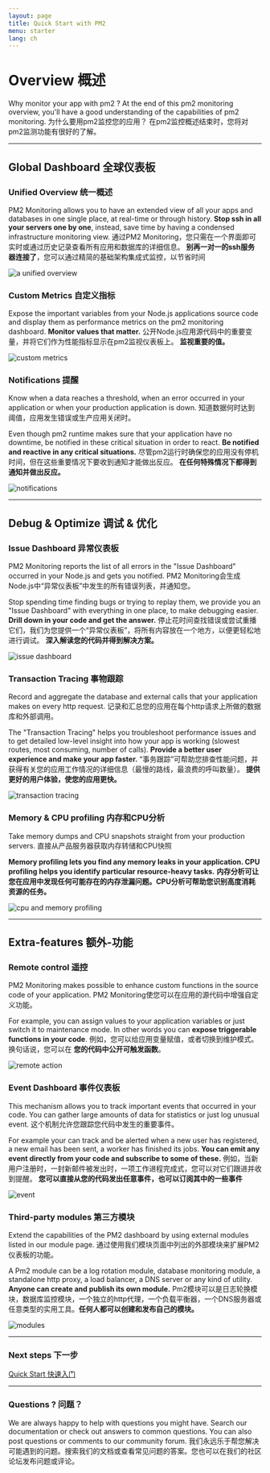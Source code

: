 ```yaml
---
layout: page
title: Quick Start with PM2
menu: starter
lang: ch
---
```


# Overview 概述

Why monitor your app with pm2 ? At the end of this pm2 monitoring overview, you'll have a good understanding of the capabilities of pm2 monitoring.
为什么要用pm2监控您的应用？ 在pm2监控概述结束时，您将对pm2监测功能有很好的了解。

---

## Global Dashboard 全球仪表板

### Unified Overview 统一概述

PM2 Monitoring allows you to have an extended view of all your apps and databases in one single place, at real-time or through history. **Stop ssh in all your servers one by one**, instead, save time by having a condensed infrastructure monitoring view.
通过PM2 Monitoring，您只需在一个界面即可实时或通过历史记录查看所有应用和数据库的详细信息。 **别再一对一的ssh服务器连接了**，您可以通过精简的基础架构集成式监控，以节省时间

![a unified overview](overview/unified.png)

### Custom Metrics 自定义指标

Expose the important variables from your Node.js applications source code and display them as performance metrics on the pm2 monitoring dashboard. **Monitor values that matter.**
公开Node.js应用源代码中的重要变量，并将它们作为性能指标显示在pm2监视仪表板上。 **监视重要的值。**

![custom metrics](overview/personalized.png)

### Notifications 提醒

Know when a data reaches a threshold, when an error occurred in your application or when your production application is down.
知道数据何时达到阈值，应用发生错误或生产应用关闭时。

Even though pm2 runtime makes sure that your application have no downtime, be notified in these critical situation in order to react. **Be notified and reactive in any critical situations.**
尽管pm2运行时确保您的应用没有停机时间，但在这些重要情况下要收到通知才能做出反应。 **在任何特殊情况下都得到通知并做出反应。**

![notifications](overview/notifications.png)

---

## Debug & Optimize 调试 & 优化

### Issue Dashboard 异常仪表板

PM2 Monitoring reports the list of all errors in the "Issue Dashboard" occurred in your Node.js and gets you notified.
PM2 Monitoring会生成Node.js中“异常仪表板”中发生的所有错误列表，并通知您。

Stop spending time finding bugs or trying to replay them, we provide you an "Issue Dashboard" with everything in one place, to make debugging easier. **Drill down in your code and get the answer.**
停止花时间查找错误或尝试重播它们，我们为您提供一个“异常仪表板”，将所有内容放在一个地方，以便更轻松地进行调试。 **深入解读您的代码并得到解决方案。**

![issue dashboard](overview/issue.png)

### Transaction Tracing 事物跟踪

Record and aggregate the database and external calls that your application makes on every http request.
记录和汇总您的应用在每个http请求上所做的数据库和外部调用。

The "Transaction Tracing" helps you troubleshoot performance issues and to get detailed low-level insight into how your app is working (slowest routes, most consuming, number of calls). **Provide a better user experience and make your app faster.**
“事务跟踪”可帮助您排查性能问题，并获得有关您的应用工作情况的详细信息（最慢的路线，最浪费的呼叫数量）。 **提供更好的用户体验，使您的应用更快。**


![transaction tracing](overview/tracing.png)

### Memory & CPU profiling 内存和CPU分析

Take memory dumps and CPU snapshots straight from your production servers.
直接从产品服务器获取内存转储和CPU快照

**Memory profiling lets you find any memory leaks in your application. CPU profiling helps you identify particular resource-heavy tasks.**
**内存分析可让您在应用中发现任何可能存在的内存泄漏问题。CPU分析可帮助您识别高度消耗资源的任务。**

![cpu and memory profiling](overview/profiling.png)

---

## Extra-features 额外-功能

### Remote control 遥控

PM2 Monitoring makes possible to enhance custom functions in the source code of your application.
PM2 Monitoring使您可以在应用的源代码中增强自定义功能。

 For example, you can assign values to your application variables or just switch it to maintenance mode. In other words you can **expose triggerable functions in your code**.
 例如，您可以给应用变量赋值，或者切换到维护模式。换句话说，您可以在 **您的代码中公开可触发函数**。

![remote action](overview/remote.png)

### Event Dashboard 事件仪表板

This mechanism allows you to track important events that occurred in your code. You can gather large amounts of data for statistics or just log unusual event.
这个机制允许您跟踪您代码中发生的重要事件。

For example your can track and be alerted when a new user has registered, a new email has been sent, a worker has finished its jobs. **You can emit any event directly from your code and subscribe to some of these.**
例如，当新用户注册时，一封新邮件被发出时，一项工作进程完成式，您可以对它们跟进并收到提醒。 **您可以直接从您的代码发出任意事件，也可以订阅其中的一些事件**


![event](overview/event.png)

### Third-party modules 第三方模块

Extend the capabilities of the PM2 dashboard by using external modules listed in our module page.
通过使用我们模块页面中列出的外部模块来扩展PM2仪表板的功能。


A Pm2 module can be a log rotation module, database monitoring module, a standalone http proxy, a load balancer, a DNS server or any kind of utility. **Anyone can create and publish its own module.**
Pm2模块可以是日志轮换模块，数据库监控模块，一个独立的http代理，一个负载平衡器，一个DNS服务器或任意类型的实用工具。**任何人都可以创建和发布自己的模块。**

![modules](overview/modules.png)


---

### Next steps 下一步

[Quick Start 快速入门](monitoring/quickstart.md)

---

### Questions ? 问题？

We are always happy to help with questions you might have. Search our documentation or check out answers to common questions. You can also post questions or comments to our community forum.
我们永远乐于帮您解决可能遇到的问题。搜索我们的文档或查看常见问题的答案。您也可以在我们的社区论坛发布问题或评论。


